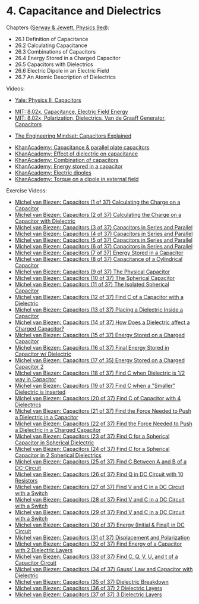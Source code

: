 # 4. Capacitance and Dielectrics

Chapters ([Serway & Jewett, Physics 9ed](https://annas-archive.org/md5/076b2e7e2084a32914bcb8ca29d04f4d)):
- 26.1 Definition of Capacitance
- 26.2 Calculating Capacitance
- 26.3 Combinations of Capacitors
- 26.4 Energy Stored in a Charged Capacitor
- 26.5 Capacitors with Dielectrics
- 26.6 Electric Dipole in an Electric Field
- 26.7 An Atomic Description of Dielectrics

Videos:
- [Yale: Physics II, Capacitors](https://www.youtube.com/watch?v=FLzJ2_DfNX0&list=PLD07B2225BB40E582&index=6)
<!---->
- [MIT: 8.02x, Capacitance, Electric Field Energy](https://www.youtube.com/watch?v=qyP1xZCB62E&list=PLyQSN7X0ro2314mKyUiOILaOC2hk6Pc3j&index=8)
- [MIT: 8.02x, Polarization, Dielectrics, Van de Graaff Generator, Capacitors](https://www.youtube.com/watch?v=GAtAG938AQc&list=PLyQSN7X0ro2314mKyUiOILaOC2hk6Pc3j&index=9)
<!---->
- [The Engineering Mindset: Capacitors Explained](https://www.youtube.com/watch?v=X4EUwTwZ110)
<!---->
- [KhanAcademy: Capacitance & parallel plate capacitors](https://www.khanacademy.org/science/in-in-class-12th-physics-india/in-in-electrostatic-potential-and-capacitance/x51bd77206da864f3:capacitance-parallel-plate-capacitors/v/capacitors-and-capacitance)
- [KhanAcademy: Effect of dielectric on capacitance](https://www.khanacademy.org/science/in-in-class-12th-physics-india/in-in-electrostatic-potential-and-capacitance/x51bd77206da864f3:effect-of-dielectric-on-capacitance/v/dielectrics-capacitors)
- [KhanAcademy: Combination of capacitors](https://www.khanacademy.org/science/in-in-class-12th-physics-india/in-in-electrostatic-potential-and-capacitance/x51bd77206da864f3:combination-of-capacitors/v/capacitors-series)
- [KhanAcademy: Energy stored in a capacitor](https://www.khanacademy.org/science/in-in-class-12th-physics-india/in-in-electrostatic-potential-and-capacitance/x51bd77206da864f3:energy-stored-in-capacitors/v/energy-capacitor)
- [KhanAcademy: Electric dipoles](https://www.khanacademy.org/science/in-in-class-12th-physics-india/in-in-electric-charges-and-field/x51bd77206da864f3:electric-dipoles/v/electric-dipoles-dipole-moments)
- [KhanAcademy: Torque on a dipole in external field](https://www.khanacademy.org/science/in-in-class-12th-physics-india/in-in-electric-charges-and-field/x51bd77206da864f3:dipole-in-a-uniform-external-field/v/intro-to-torque-on-a-dipole-in-uniform-electric-field)


Exercise Videos:
- [Michel van Biezen: Capacitors (1 of 37) Calculating the Charge on a Capacitor](https://www.youtube.com/watch?v=CFzCDg9yp7Q)
- [Michel van Biezen: Capacitors (2 of 37) Calculating the Charge on a Capacitor with Dielectric](https://www.youtube.com/watch?v=Y14R6Jf8QRY)
- [Michel van Biezen: Capacitors (3 of 37) Capacitors in Series and Parallel](https://www.youtube.com/watch?v=4TEGFibotyM)
- [Michel van Biezen: Capacitors (4 of 37) Capacitors in Series and Parallel](https://www.youtube.com/watch?v=jwTO8HaA-fM)
- [Michel van Biezen: Capacitors (5 of 37) Capacitors in Series and Parallel](https://www.youtube.com/watch?v=NnpXbpJg-8Y)
- [Michel van Biezen: Capacitors (6 of 37) Capacitors in Series and Parallel](https://www.youtube.com/watch?v=FJD7sZnPrnM)
- [Michel van Biezen: Capacitors (7 of 37) Energy Stored in a Capacitor](https://www.youtube.com/watch?v=IAlAfW9RlWo)
- [Michel van Biezen: Capacitors (8 of 37) Capacitance of a Cylindrical Capacitor](https://www.youtube.com/watch?v=4VSMi5oxz_U)
- [Michel van Biezen: Capacitors (9 of 37) The Physical Capacitor](https://www.youtube.com/watch?v=uW0Zr1hSeRQ)
- [Michel van Biezen: Capacitors (10 of 37) The Spherical Capacitor](https://www.youtube.com/watch?v=APXKwFrrrOM)
- [Michel van Biezen: Capacitors (11 of 37) The Isolated Spherical Capacitor](https://www.youtube.com/watch?v=46EG-xniUh4)
- [Michel van Biezen: Capacitors (12 of 37) Find C of a Capacitor with a Dielectric](https://www.youtube.com/watch?v=jO9ktz7H6IY)
- [Michel van Biezen: Capacitors (13 of 37) Placing a Dielectric Inside a Capacitor](https://www.youtube.com/watch?v=vO8In-N-hEo)
- [Michel van Biezen: Capacitors (14 of 37) How Does a Dielectric affect a Charged Capacitor?](https://www.youtube.com/watch?v=qrMjsHe6R1w)
- [Michel van Biezen: Capacitors (15 of 37) Energy Stored on a Charged Capacitor](https://www.youtube.com/watch?v=Vu25UCkmjGU)
- [Michel van Biezen: Capacitors (16 of 37) Final Energy Stored in Capacitor w/ Dielectric](https://www.youtube.com/watch?v=FMBS4OLwA8U)
- [Michel van Biezen: Capacitors (17 of 35) Energy Stored on a Charged Capacitor 2](https://www.youtube.com/watch?v=hpTIRjo23Ro)
- [Michel van Biezen: Capacitors (18 of 37) Find C when Dielectric is 1/2 way in Capacitor](https://www.youtube.com/watch?v=h6s-QCloldY)
- [Michel van Biezen: Capacitors (19 of 37) Find C when a "Smaller" Dielectric is Inserted](https://www.youtube.com/watch?v=q_Q61GStL8c)
- [Michel van Biezen: Capacitors (20 of 37) Find C of Capacitor with 4 Dielectrics](https://www.youtube.com/watch?v=5MK6DIw5jyE)
- [Michel van Biezen: Capacitors (21 of 37) Find the Force Needed to Push a Dielectric in a Capacitor](https://www.youtube.com/watch?v=L0AJUN9q_iU)
- [Michel van Biezen: Capacitors (22 of 37) Find the Force Needed to Push a Dielectric in a Charged Capacitor](https://www.youtube.com/watch?v=s52iqSMLx30)
- [Michel van Biezen: Capacitors (23 of 37) Find C for a Spherical Capacitor in Spherical Dielectric](https://www.youtube.com/watch?v=gHkDUT0Gqjg)
- [Michel van Biezen: Capacitors (24 of 37) Find C for a Spherical Capacitor in 2 Spherical Dielectrics](https://www.youtube.com/watch?v=Av0CyBsY6Sk)
- [Michel van Biezen: Capacitors (25 of 37) Find C Between A and B of a DC-Circuit](https://www.youtube.com/watch?v=0o4z3usUg3s)
- [Michel van Biezen: Capacitors (26 of 37) Find Q in DC Circuit with 10 Resistors](https://www.youtube.com/watch?v=ZIYFBCH8jVU)
- [Michel van Biezen: Capacitors (27 of 37) Find V and C in a DC Circuit with a Switch](https://www.youtube.com/watch?v=WUYXYbnqbM4)
- [Michel van Biezen: Capacitors (28 of 37) Find V and C in a DC Circuit with a Switch](https://www.youtube.com/watch?v=N1dLHLEeLR4)
- [Michel van Biezen: Capacitors (29 of 37) Find V and C in a DC Circuit with a Switch](https://www.youtube.com/watch?v=BZRlzeQGmyQ)
- [Michel van Biezen: Capacitors (30 of 37) Energy (Initial & Final) in DC Circuit](https://www.youtube.com/watch?v=jOGFbTSCNuU)
- [Michel van Biezen: Capacitors (31 of 37) Displacement and Polarization](https://www.youtube.com/watch?v=YBz_44QnY2A)
- [Michel van Biezen: Capacitors (32 of 37) Find Energy of a Capacitor with 2 Dielectric Layers](https://www.youtube.com/watch?v=v47hCz4CBvM)
- [Michel van Biezen: Capacitors (33 of 37) Find C, Q, V, U, and t of a Capacitor Circuit](https://www.youtube.com/watch?v=9UEAao7lJw8)
- [Michel van Biezen: Capacitors (34 of 37) Gauss' Law and Capacitor with Dielectric](https://www.youtube.com/watch?v=rMf_QZBG0u8)
- [Michel van Biezen: Capacitors (35 of 37) Dielectric Breakdown](https://www.youtube.com/watch?v=X4GRuw_DOLE)
- [Michel van Biezen: Capacitors (36 of 37) 2 Dielectric Layers](https://www.youtube.com/watch?v=DZJqS6G9pVM)
- [Michel van Biezen: Capacitors (37 of 37) 3 Dielectric Layers](https://www.youtube.com/watch?v=BXczXJNQvWs)
